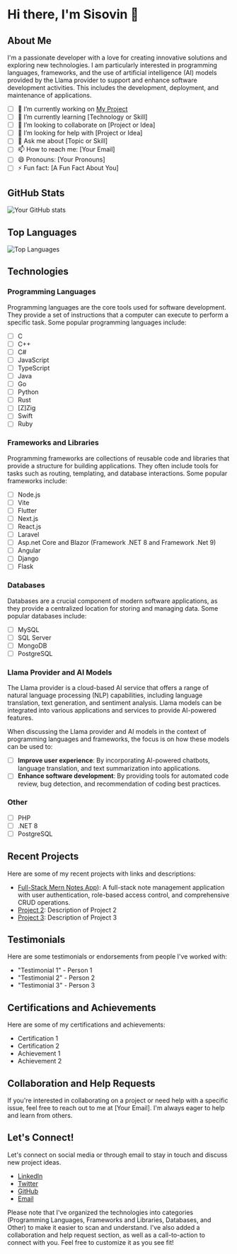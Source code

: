 # Hi there, I'm Sisovin 👋

## About Me

I'm a passionate developer with a love for creating innovative solutions and exploring new technologies. I am particularly interested in programming languages, frameworks, and the use of artificial intelligence (AI) models provided by the Llama provider to support and enhance software development activities. This includes the development, deployment, and maintenance of applications.

- [ ] 🔭 I’m currently working on [My Project](link-to-my-project)
- [ ] 🌱 I’m currently learning [Technology or Skill]
- [ ] 👯 I’m looking to collaborate on [Project or Idea]
- [ ] 🤔 I’m looking for help with [Project or Idea]
- [ ] 💬 Ask me about [Topic or Skill]
- [ ] 📫 How to reach me: [Your Email]
- [ ] 😄 Pronouns: [Your Pronouns]
- [ ] ⚡️ Fun fact: [A Fun Fact About You]

## GitHub Stats

![Your GitHub stats](https://github-readme-stats.vercel.app/api?username=sisovin&show_icons=true&theme=radical)

## Top Languages

![Top Languages](https://github-readme-stats.vercel.app/api/top-langs/?username=sisovin&layout=compact&theme=radical)

## Technologies

### Programming Languages

Programming languages are the core tools used for software development. They provide a set of instructions that a computer can execute to perform a specific task. Some popular programming languages include:

- [ ] C
- [ ] C++
- [ ] C#
- [ ] JavaScript
- [ ] TypeScript
- [ ] Java
- [ ] Go
- [ ] Python
- [ ] Rust
- [ ] [Z]Zig
- [ ] Swift
- [ ] Ruby

### Frameworks and Libraries

Programming frameworks are collections of reusable code and libraries that provide a structure for building applications. They often include tools for tasks such as routing, templating, and database interactions. Some popular frameworks include:

- [ ] Node.js
- [ ] Vite
- [ ] Flutter
- [ ] Next.js
- [ ] React.js
- [ ] Laravel
- [ ] Asp.net Core and Blazor (Framework .NET 8 and Framework .Net 9)
- [ ] Angular
- [ ] Django
- [ ] Flask

### Databases

Databases are a crucial component of modern software applications, as they provide a centralized location for storing and managing data. Some popular databases include:

- [ ] MySQL
- [ ] SQL Server
- [ ] MongoDB
- [ ] PostgreSQL

### Llama Provider and AI Models

The Llama provider is a cloud-based AI service that offers a range of natural language processing (NLP) capabilities, including language translation, text generation, and sentiment analysis. Llama models can be integrated into various applications and services to provide AI-powered features.

When discussing the Llama provider and AI models in the context of programming languages and frameworks, the focus is on how these models can be used to:

- [ ] **Improve user experience**: By incorporating AI-powered chatbots, language translation, and text summarization into applications.
- [ ] **Enhance software development**: By providing tools for automated code review, bug detection, and recommendation of coding best practices.

### Other

- [ ] PHP
- [ ] .NET 8
- [ ] PostgreSQL

## Recent Projects

Here are some of my recent projects with links and descriptions:

- [Full-Stack Mern Notes App](https://github.com/sisovin/mern-notes-app.git)): A full-stack note management application with user authentication, role-based access control, and comprehensive CRUD operations.
- [Project 2](link-to-project-2): Description of Project 2
- [Project 3](link-to-project-3): Description of Project 3

## Testimonials

Here are some testimonials or endorsements from people I've worked with:

- "Testimonial 1" - Person 1
- "Testimonial 2" - Person 2
- "Testimonial 3" - Person 3

## Certifications and Achievements

Here are some of my certifications and achievements:

- Certification 1
- Certification 2
- Achievement 1
- Achievement 2

## Collaboration and Help Requests

If you're interested in collaborating on a project or need help with a specific issue, feel free to reach out to me at [Your Email]. I'm always eager to help and learn from others.

## Let's Connect!

Let's connect on social media or through email to stay in touch and discuss new project ideas.

- [LinkedIn](https://www.linkedin.com/in/sisovinchieng)
- [Twitter]([@NiewinCheung](https://x.com/NiewinCheung?t=cJkI6vwKYEVeAQgdf10u5Q&s=35))
- [GitHub](https://github.com/sisovin/sisovin/)
- [Email](mailto:sisovin@outlook.com)

Please note that I've organized the technologies into categories (Programming Languages, Frameworks and Libraries, Databases, and Other) to make it easier to scan and understand. I've also added a collaboration and help request section, as well as a call-to-action to connect with you. Feel free to customize it as you see fit!

